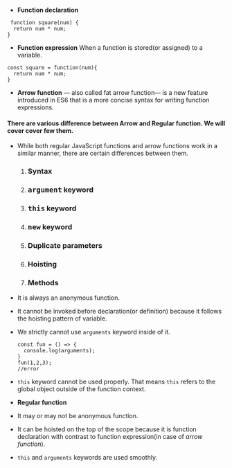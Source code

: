 -  **Function declaration**
```
 function square(num) {
  return num * num; 
}
```
-  **Function expression**
  When a function is stored(or assigned) to a variable.
```
const square = function(num){
  return num * num; 
}
```
- **Arrow function** — also called fat arrow function— is a new feature introduced in ES6 that is a more concise syntax for writing function expressions. 
#### There are various difference between Arrow and Regular function. We will cover cover few them.

- While both regular JavaScript functions and arrow functions work in a similar manner, there are certain differences between them.

  1. ### **Syntax**
  2. ### **<kbd>argument</kbd> keyword**
  3. ### **<kbd>this</kbd> keyword**
  4. ### **<kbd>new</kbd> keyword**    
  5. ### **Duplicate parameters**
  6. ### **Hoisting**
  7. ### **Methods**
    
  
- It is always an anonymous function.
- It cannot be invoked before declaration(or definition) because it follows the hoisting pattern of variable.
- We strictly cannot use `arguments` keyword inside of it.
    ```
    const fun = () => {
      console.log(arguments);
    }
    fun(1,2,3);
    //error
    ```
 - `this` keyword cannot be used properly. That means `this` refers to the global object outside of the function context.

 -  **Regular function**
   - It may or may not be anonymous function.
   - It can be hoisted on the top of the scope because it is function declaration with contrast to function expression(in case of *arrow function*).
   - `this` and `arguments` keywords are used smoothly.
   

